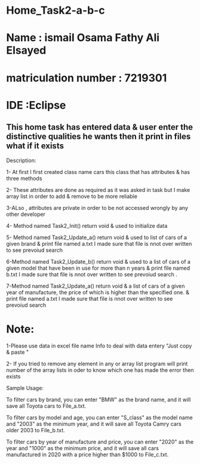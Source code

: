# Home_Task2-a-b-c
# Name : ismail Osama Fathy Ali Elsayed
# matriculation number : 7219301
# IDE :Eclipse
## This home task has entered data & user enter the distinctive qualities he wants  then it print in files what if it exists

Description:

1- At first I first created class name cars this class that has attributes & has three methods 

2- These attributes are done as required as it was asked in task but I make array list in order to add & remove to be more reliable 

3-ALso , attributes are private in order to be not accessed wrongly by any other developer

4- Method named Task2_Init() return void  & used to initialize data 

5- Method named Task2_Update_a() return void & used to list of cars of a given brand & print file named a.txt I made sure that file is nnot over written to see prevoiud search

6-Method named Task2_Update_b() return void & used to a list of cars of a given model that have been in use for more than n years & print file named b.txt I made sure that file is nnot over written to see prevoiud search .

7-Method named Task2_Update_a() return void & a list of cars of a given year of manufacture, the price of which is higher than the specified one. & print file named a.txt I made sure that file is nnot over written to see prevoiud search

# Note: 
1-Please use data in excel file name Info to deal with data entery "Just copy & paste "

2- If you tried to remove any element in any or array list program will print number of the array lists in oder to know which one has made the error then exists

Sample Usage:

To filter cars by brand, you can enter "BMW" as the brand name, and it will save all Toyota cars to File_a.txt.

To filter cars by model and age, you can enter "S_class" as the model name and "2003" as the minimum year, and it will save all Toyota Camry cars older 2003 to File_b.txt.

To filter cars by year of manufacture and price, you can enter "2020" as the year and "1000" as the minimum price, and it will save all cars manufactured in 2020 with a price higher than $1000 to File_c.txt.


